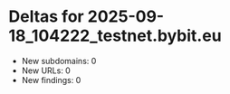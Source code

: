 # Deltas for 2025-09-18_104222_testnet.bybit.eu
- New subdomains: 0
- New URLs: 0
- New findings: 0
